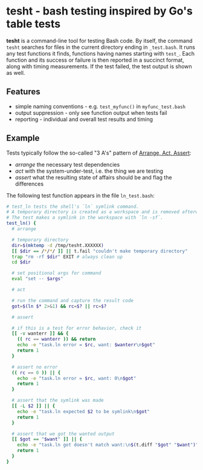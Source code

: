 # tesht - bash testing inspired by Go's table tests

**tesht** is a command-line tool for testing Bash code.  By itself, the command `tesht`
searches for files in the current directory ending in `_test.bash`.  It runs any test
functions it finds, functions having names starting with `test_`.  Each function and its
success or failure is then reported in a succinct format, along with timing measurements.
If the test failed, the test output is shown as well.

## Features

- simple naming conventions - e.g. `test_myfunc()` in `myfunc_test.bash`
- output suppression - only see function output when tests fail
- reporting - individual and overall test results and timing


## Example

Tests typically follow the so-called "3 A's" pattern of [Arrange, Act, Assert]:

[Arrange, Act, Assert]: https://automationpanda.com/2020/07/07/arrange-act-assert-a-pattern-for-writing-good-tests/

- *arrange* the necessary test dependencies
- *act* with the system-under-test, i.e. the thing we are testing
- *assert* what the resulting state of affairs should be and flag the differences

The following test function appears in the file `ln_test.bash`:

```bash
# test_ln tests the shell's `ln` symlink command.
# A temporary directory is created as a workspace and is removed afterward.
# The test makes a symlink in the workspace with `ln -sf`.
test_ln() {
  # arrange

  # temporary directory
  dir=$(mktemp -d /tmp/tesht.XXXXXX)
  [[ $dir == /*/*/ ]] || t.fail "couldn't make temporary directory"
  trap "rm -rf $dir" EXIT # always clean up
  cd $dir

  # set positional args for command
  eval "set -- $args"

  # act

  # run the command and capture the result code
  got=$(ln $* 2>&1) && rc=$? || rc=$?

  # assert

  # if this is a test for error behavior, check it
  [[ -v wanterr ]] && {
    (( rc == wanterr )) && return
    echo -e "task.ln error = $rc, want: $wanterr\n$got"
    return 1
  }

  # assert no error
  (( rc == 0 )) || {
    echo -e "task.ln error = $rc, want: 0\n$got"
    return 1
  }

  # assert that the symlink was made
  [[ -L $2 ]] || {
    echo -e "task.ln expected $2 to be symlink\n$got"
    return 1
  }

  # assert that we got the wanted output
  [[ $got == "$want" ]] || {
    echo -e "task.ln got doesn't match want:\n$(t.diff "$got" "$want")"
    return 1
  }
}
```
